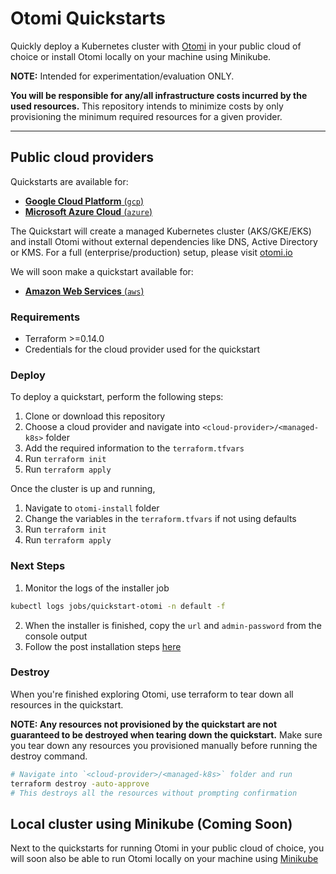 # Otomi Quickstarts

Quickly deploy a Kubernetes cluster with [Otomi](https://github.com/redkubes/otomi-core) in your public cloud of choice or install Otomi locally on your machine using Minikube.

**NOTE:** Intended for experimentation/evaluation ONLY.

**You will be responsible for any/all infrastructure costs incurred by the used resources.**
This repository intends to minimize costs by only provisioning the minimum required resources for a given provider.

---

## Public cloud providers

Quickstarts are available for:

- [**Google Cloud Platform** (`gcp`)](./gcp)
- [**Microsoft Azure Cloud** (`azure`)](./azure)

The Quickstart will create a managed Kubernetes cluster (AKS/GKE/EKS) and install Otomi without external dependencies like DNS, Active Directory or KMS. For a full (enterprise/production) setup, please visit [otomi.io](https://otomi.io)

We will soon make a quickstart available for:

- [**Amazon Web Services** (`aws`)](./aws)

### Requirements

- Terraform >=0.14.0
- Credentials for the cloud provider used for the quickstart

### Deploy

To deploy a quickstart, perform the following steps:

1. Clone or download this repository
2. Choose a cloud provider and navigate into `<cloud-provider>/<managed-k8s>` folder
3. Add the required information to the `terraform.tfvars`
4. Run `terraform init`
5. Run `terraform apply`

Once the cluster is up and running,

1. Navigate to `otomi-install` folder
2. Change the variables in the `terraform.tfvars` if not using defaults
3. Run `terraform init`
4. Run `terraform apply`

### Next Steps

1. Monitor the logs of the installer job

```bash
kubectl logs jobs/quickstart-otomi -n default -f
```

2. When the installer is finished, copy the `url` and `admin-password` from the console output
3. Follow the post installation steps [here](https://otomi.io/docs/installation/post-install)

### Destroy

When you're finished exploring Otomi, use terraform to tear down all resources in the quickstart.

**NOTE: Any resources not provisioned by the quickstart are not guaranteed to be destroyed when tearing down the quickstart.**
Make sure you tear down any resources you provisioned manually before running the destroy command.

```bash
# Navigate into `<cloud-provider>/<managed-k8s>` folder and run
terraform destroy -auto-approve
# This destroys all the resources without prompting confirmation
```

## Local cluster using Minikube (Coming Soon)

Next to the quickstarts for running Otomi in your public cloud of choice, you will soon also be able to run Otomi locally on your machine using [Minikube](https://minikube.sigs.k8s.io/docs/start/)
